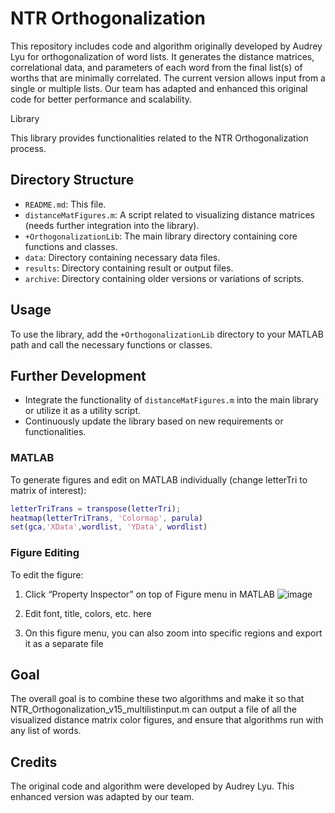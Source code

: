 # NTR Orthogonalization

This repository includes code and algorithm originally developed by Audrey Lyu for orthogonalization of word lists. It generates the distance matrices, correlational data, and parameters of each word from the final list(s) of worths that are minimally correlated. The current version allows input from a single or multiple lists. Our team has adapted and enhanced this original code for better performance and scalability.

 Library

This library provides functionalities related to the NTR Orthogonalization process.

## Directory Structure

- `README.md`: This file.
- `distanceMatFigures.m`: A script related to visualizing distance matrices (needs further integration into the library).
- `+OrthogonalizationLib`: The main library directory containing core functions and classes.
- `data`: Directory containing necessary data files.
- `results`: Directory containing result or output files.
- `archive`: Directory containing older versions or variations of scripts.

## Usage

To use the library, add the `+OrthogonalizationLib` directory to your MATLAB path and call the necessary functions or classes.

## Further Development

- Integrate the functionality of `distanceMatFigures.m` into the main library or utilize it as a utility script.
- Continuously update the library based on new requirements or functionalities.


### MATLAB
To generate figures and edit on MATLAB individually (change letterTri to matrix of interest):

```MATLAB
letterTriTrans = transpose(letterTri);
heatmap(letterTriTrans, 'Colormap', parula)
set(gca,'XData',wordlist, 'YData', wordlist)
```

### Figure Editing
To edit the figure:
1. Click “Property Inspector” on top of Figure menu in MATLAB ![image](https://github.com/txrunn/ntr-orthogonalization/assets/31973391/53ba9a67-9d1b-42f0-b568-b31bd46978b5)

2. Edit font, title, colors, etc. here
3. On this figure menu, you can also zoom into specific regions and export it as a separate file

## Goal
The overall goal is to combine these two algorithms and make it so that NTR_Orthogonalization_v15_multilistinput.m can output a file of all the visualized distance matrix color figures, and ensure that algorithms run with any list of words.

## Credits
The original code and algorithm were developed by Audrey Lyu. This enhanced version was adapted by our team.


